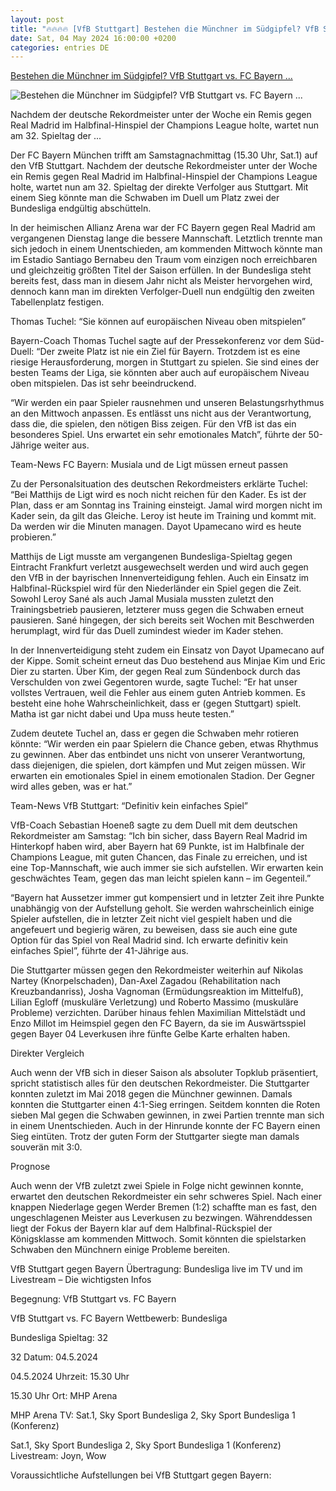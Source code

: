 ```yaml
---
layout: post
title: "🔥🔥🔥🔥 [VfB Stuttgart] Bestehen die Münchner im Südgipfel? VfB Stuttgart vs. FC Bayern ..."
date: Sat, 04 May 2024 16:00:00 +0200
categories: entries DE
---
```

[Bestehen die Münchner im Südgipfel? VfB Stuttgart vs. FC Bayern ...](https://fcbinside.de/2024/05/04/bestehen-die-muenchner-im-suedgipfel-vfb-stuttgart-vs-fc-bayern-vorschau-team-news-prognose/)

![Bestehen die Münchner im Südgipfel? VfB Stuttgart vs. FC Bayern ...](https://fcbinside.de/wp-content/uploads/2024/04/Thomas-Mueller-32.jpg)

Nachdem der deutsche Rekordmeister unter der Woche ein Remis gegen Real Madrid im Halbfinal-Hinspiel der Champions League holte, wartet nun am 32. Spieltag der ...

Der FC Bayern München trifft am Samstagnachmittag (15.30 Uhr, Sat.1) auf den VfB Stuttgart. Nachdem der deutsche Rekordmeister unter der Woche ein Remis gegen Real Madrid im Halbfinal-Hinspiel der Champions League holte, wartet nun am 32. Spieltag der direkte Verfolger aus Stuttgart. Mit einem Sieg könnte man die Schwaben im Duell um Platz zwei der Bundesliga endgültig abschütteln.







In der heimischen Allianz Arena war der FC Bayern gegen Real Madrid am vergangenen Dienstag lange die bessere Mannschaft. Letztlich trennte man sich jedoch in einem Unentschieden, am kommenden Mittwoch könnte man im Estadio Santiago Bernabeu den Traum vom einzigen noch erreichbaren und gleichzeitig größten Titel der Saison erfüllen. In der Bundesliga steht bereits fest, dass man in diesem Jahr nicht als Meister hervorgehen wird, dennoch kann man im direkten Verfolger-Duell nun endgültig den zweiten Tabellenplatz festigen.

Thomas Tuchel: “Sie können auf europäischen Niveau oben mitspielen”

Bayern-Coach Thomas Tuchel sagte auf der Pressekonferenz vor dem Süd-Duell: “Der zweite Platz ist nie ein Ziel für Bayern. Trotzdem ist es eine riesige Herausforderung, morgen in Stuttgart zu spielen. Sie sind eines der besten Teams der Liga, sie könnten aber auch auf europäischem Niveau oben mitspielen. Das ist sehr beeindruckend.

“Wir werden ein paar Spieler rausnehmen und unseren Belastungsrhythmus an den Mittwoch anpassen. Es entlässt uns nicht aus der Verantwortung, dass die, die spielen, den nötigen Biss zeigen. Für den VfB ist das ein besonderes Spiel. Uns erwartet ein sehr emotionales Match”, führte der 50-Jährige weiter aus.

Team-News FC Bayern: Musiala und de Ligt müssen erneut passen

Zu der Personalsituation des deutschen Rekordmeisters erklärte Tuchel: “Bei Matthijs de Ligt wird es noch nicht reichen für den Kader. Es ist der Plan, dass er am Sonntag ins Training einsteigt. Jamal wird morgen nicht im Kader sein, da gilt das Gleiche. Leroy ist heute im Training und kommt mit. Da werden wir die Minuten managen. Dayot Upamecano wird es heute probieren.”

Matthijs de Ligt musste am vergangenen Bundesliga-Spieltag gegen Eintracht Frankfurt verletzt ausgewechselt werden und wird auch gegen den VfB in der bayrischen Innenverteidigung fehlen. Auch ein Einsatz im Halbfinal-Rückspiel wird für den Niederländer ein Spiel gegen die Zeit. Sowohl Leroy Sané als auch Jamal Musiala mussten zuletzt den Trainingsbetrieb pausieren, letzterer muss gegen die Schwaben erneut pausieren. Sané hingegen, der sich bereits seit Wochen mit Beschwerden herumplagt, wird für das Duell zumindest wieder im Kader stehen.

In der Innenverteidigung steht zudem ein Einsatz von Dayot Upamecano auf der Kippe. Somit scheint erneut das Duo bestehend aus Minjae Kim und Eric Dier zu starten. Über Kim, der gegen Real zum Sündenbock durch das Verschulden von zwei Gegentoren wurde, sagte Tuchel: “Er hat unser vollstes Vertrauen, weil die Fehler aus einem guten Antrieb kommen. Es besteht eine hohe Wahrscheinlichkeit, dass er (gegen Stuttgart) spielt. Matha ist gar nicht dabei und Upa muss heute testen.”

Zudem deutete Tuchel an, dass er gegen die Schwaben mehr rotieren könnte: “Wir werden ein paar Spielern die Chance geben, etwas Rhythmus zu gewinnen. Aber das entbindet uns nicht von unserer Verantwortung, dass diejenigen, die spielen, dort kämpfen und Mut zeigen müssen. Wir erwarten ein emotionales Spiel in einem emotionalen Stadion. Der Gegner wird alles geben, was er hat.”

Team-News VfB Stuttgart: “Definitiv kein einfaches Spiel”

VfB-Coach Sebastian Hoeneß sagte zu dem Duell mit dem deutschen Rekordmeister am Samstag: “Ich bin sicher, dass Bayern Real Madrid im Hinterkopf haben wird, aber Bayern hat 69 Punkte, ist im Halbfinale der Champions League, mit guten Chancen, das Finale zu erreichen, und ist eine Top-Mannschaft, wie auch immer sie sich aufstellen. Wir erwarten kein geschwächtes Team, gegen das man leicht spielen kann – im Gegenteil.”

“Bayern hat Aussetzer immer gut kompensiert und in letzter Zeit ihre Punkte unabhängig von der Aufstellung geholt. Sie werden wahrscheinlich einige Spieler aufstellen, die in letzter Zeit nicht viel gespielt haben und die angefeuert und begierig wären, zu beweisen, dass sie auch eine gute Option für das Spiel von Real Madrid sind. Ich erwarte definitiv kein einfaches Spiel”, führte der 41-Jährige aus.

Die Stuttgarter müssen gegen den Rekordmeister weiterhin auf Nikolas Nartey (Knorpelschaden), Dan-Axel Zagadou (Rehabilitation nach Kreuzbandanriss), Josha Vagnoman (Ermüdungsreaktion im Mittelfuß), Lilian Egloff (muskuläre Verletzung) und Roberto Massimo (muskuläre Probleme) verzichten. Darüber hinaus fehlen Maximilian Mittelstädt und Enzo Millot im Heimspiel gegen den FC Bayern, da sie im Auswärtsspiel gegen Bayer 04 Leverkusen ihre fünfte Gelbe Karte erhalten haben.

Direkter Vergleich

Auch wenn der VfB sich in dieser Saison als absoluter Topklub präsentiert, spricht statistisch alles für den deutschen Rekordmeister. Die Stuttgarter konnten zuletzt im Mai 2018 gegen die Münchner gewinnen. Damals konnten die Stuttgarter einen 4:1-Sieg erringen. Seitdem konnten die Roten sieben Mal gegen die Schwaben gewinnen, in zwei Partien trennte man sich in einem Unentschieden. Auch in der Hinrunde konnte der FC Bayern einen Sieg eintüten. Trotz der guten Form der Stuttgarter siegte man damals souverän mit 3:0.

Prognose

Auch wenn der VfB zuletzt zwei Spiele in Folge nicht gewinnen konnte, erwartet den deutschen Rekordmeister ein sehr schweres Spiel. Nach einer knappen Niederlage gegen Werder Bremen (1:2) schaffte man es fast, den ungeschlagenen Meister aus Leverkusen zu bezwingen. Währenddessen liegt der Fokus der Bayern klar auf dem Halbfinal-Rückspiel der Königsklasse am kommenden Mittwoch. Somit könnten die spielstarken Schwaben den Münchnern einige Probleme bereiten.

VfB Stuttgart gegen Bayern Übertragung: Bundesliga live im TV und im Livestream – Die wichtigsten Infos

Begegnung: VfB Stuttgart vs. FC Bayern

VfB Stuttgart vs. FC Bayern Wettbewerb: Bundesliga

Bundesliga Spieltag: 32

32 Datum: 04.5.2024

04.5.2024 Uhrzeit: 15.30 Uhr

15.30 Uhr Ort: MHP Arena

MHP Arena TV: Sat.1, Sky Sport Bundesliga 2, Sky Sport Bundesliga 1 (Konferenz)

Sat.1, Sky Sport Bundesliga 2, Sky Sport Bundesliga 1 (Konferenz) Livestream: Joyn, Wow

Voraussichtliche Aufstellungen bei VfB Stuttgart gegen Bayern:

